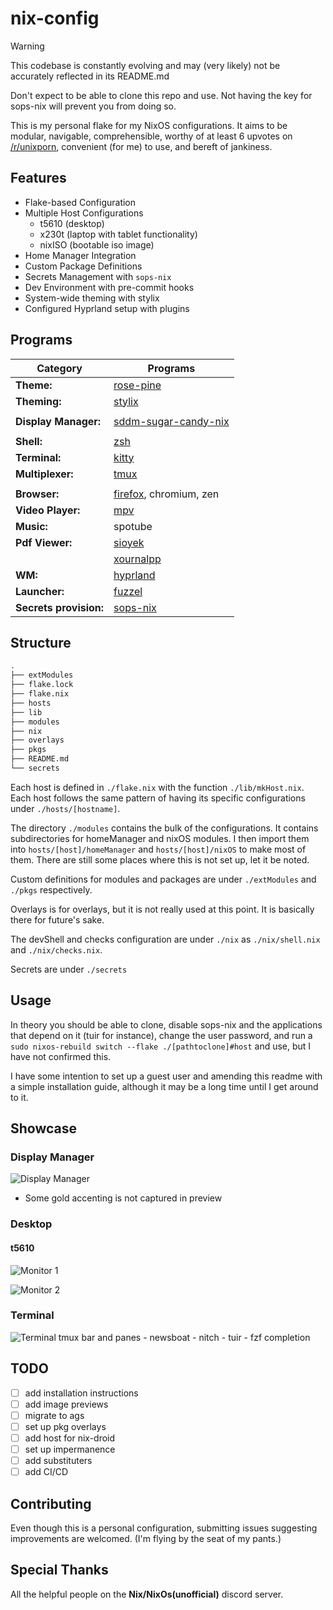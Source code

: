 # nix-config

> [!Warning]
> This codebase is constantly evolving and may (very likely) not
> be accurately reflected in its README.md
>
> Don't expect to be able to clone this repo and use.
> Not having the key for sops-nix will prevent you from
> doing so.

This is my personal flake for my NixOS configurations. It aims to be
modular, navigable, comprehensible, worthy of at least 6 upvotes
on [/r/unixporn](https://reddit.com/r/unixporn), convenient (for me)
to use, and bereft of jankiness.

## Features

- Flake-based Configuration
- Multiple Host Configurations
  - t5610 (desktop)
  - x230t (laptop with tablet functionality)
  - nixISO (bootable iso image)
- Home Manager Integration
- Custom Package Definitions
- Secrets Management with `sops-nix`
- Dev Environment with pre-commit hooks
- System-wide theming with stylix
- Configured Hyprland setup with plugins

## Programs

| Category               | Programs                                                                       |
| ---------------------- | ------------------------------------------------------------------------------ |
| **Theme:**             | [rose-pine](https://rosepinetheme.com)                                         |
| **Theming:**           | [stylix](https://rosepinetheme.com)                                            |
|                        |                                                                                |
| **Display Manager:**   | [sddm-sugar-candy-nix](https://gitlab.com/Zhaith-Izaliel/sddm-sugar-candy-nix) |
|                        |                                                                                |
| **Shell:**             | [zsh](https://www.zsh.org)                                                     |
| **Terminal:**          | [kitty](https://github.com/kovidgoyal/kitty)                                   |
| **Multiplexer:**       | [tmux](https://github.com/tmux/tmux)                                           |
|                        |                                                                                |
| **Browser:**           | [firefox](https://firefox-source-docs.mozilla.org/contributing/index.html), chromium, zen     |
| **Video Player:**      | [mpv](https://mpv.io/)                                                         |
| **Music:**      | spotube |
| **Pdf Viewer:**        | [sioyek](https://sioyek.info)                                                  |
|                        | [xournalpp](https://github.com/xournalpp/xournalpp)                            |
| **WM:**                | [hyprland](https://github.com/hyprwm/Hyprland)                                 |
| **Launcher:**          | [fuzzel](https://codeberg.org/dnkl/fuzzel)                                     |
| **Secrets provision:** | [sops-nix](https://github.com/Mic92/sops-nix)                                  |

## Structure

```sh
.
├── extModules
├── flake.lock
├── flake.nix
├── hosts
├── lib
├── modules
├── nix
├── overlays
├── pkgs
├── README.md
└── secrets
```

Each host is defined in `./flake.nix` with the function `./lib/mkHost.nix`. Each
host follows the same pattern of having its specific configurations under
`./hosts/[hostname]`.

The directory `./modules` contains the bulk of the configurations. It contains
subdirectories for homeManager and nixOS modules. I then import them into `hosts/[host]/homeManager`
and `hosts/[host]/nixOS` to make most of them. There are still some places where
this is not set up, let it be noted.

Custom definitions for modules and packages are
under `./extModules` and `./pkgs` respectively.

Overlays is for overlays, but it is not really used at this point. It is
basically there for future's sake.

The devShell and checks configuration are under `./nix` as `./nix/shell.nix` and
`./nix/checks.nix`.

Secrets are under `./secrets`

## Usage

In theory you should be able to clone, disable sops-nix and the applications that
depend on it (tuir for instance), change the user password, and run a `sudo
nixos-rebuild switch --flake ./[pathtoclone]#host` and use, but I have not
confirmed this.

I have some intention to set up a guest user and amending this readme with a simple
installation guide, although it may be a long time until I get around to it.

## Showcase

### Display Manager

![Display Manager](https://i.imgur.com/6DCnnKD.png)

- Some gold accenting is not captured in preview

### Desktop

#### t5610

![Monitor 1](https://i.imgur.com/Mf2ZJSa.png)

![Monitor 2](https://github.com/user-attachments/assets/06d32ea0-4ca5-4d90-b9b8-d2e72426211b)
<!-- #### x230t -->

<!-- - TODO: add -->
### Terminal

![Terminal](https://i.imgur.com/NTDOcdk.png)
 tmux bar and panes - newsboat - nitch - tuir - fzf completion

<!-- - Launcher -->
<!-- - Pdf Viewer -->
<!-- - Neovim -->
<!-- - pyprland dropdowns -->
<!-- - actually using tuir with popup mpv -->
<!-- - actually using newsboat with popups -->

## TODO

- [ ] add installation instructions
- [ ] add image previews
- [ ] migrate to ags
- [ ] set up pkg overlays
- [ ] add host for nix-droid
- [ ] set up impermanence
- [ ] add substituters
- [ ] add CI/CD

## Contributing

Even though this is a personal configuration, submitting issues suggesting improvements
are welcomed. (I'm flying by the seat of my pants.)

## Special Thanks

All the helpful people on the **Nix/NixOs(unofficial)** discord server.
